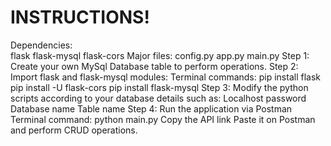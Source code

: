 <h1>INSTRUCTIONS!</h1>
Dependencies:<br>
    flask
    flask-mysql
    flask-cors
Major files:
    config.py
    app.py
    main.py
Step 1:
    Create your own MySql Database table to perform operations.
Step 2:
    Import flask and flask-mysql modules:
        Terminal commands:
            pip install flask
            pip install -U flask-cors
            pip install flask-mysql
Step 3:
    Modify the python scripts according to your database details such as:
        Localhost password
        Database name
        Table name
Step 4:
    Run the application via Postman 
    Terminal command:
        python main.py
    Copy the API link
    Paste it on Postman and perform CRUD operations.
